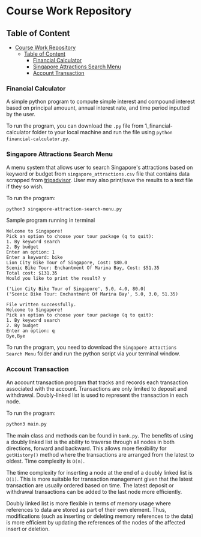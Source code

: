 # Course Work Repository 

## Table of Content 
- [Course Work Repository](#course-work-repository)
  - [Table of Content](#table-of-content)
    - [Financial Calculator](#financial-calculator)
    - [Singapore Attractions Search Menu](#singapore-attractions-search-menu)
    - [Account Transaction](#account-transaction)

### Financial Calculator
A simple python program to compute simple interest and compound interest based on principal amouunt, annual interest rate, and time period inputted by the user.

To run the program, you can download the `.py` file from 1_financial-calculator folder to your local machine and run the file using `python financial-calculator.py`.


### Singapore Attractions Search Menu
A menu system that allows user to search Singapore's attractions based on keyword or budget from `singapore_attractions.csv` file that contains data scrapped from [tripadvisor](https://www.tripadvisor.com.sg/Attraction_Products-g294265-zfg12131-Singapore.html). User may also print/save the results to a text file if they so wish. 

To run the program:
```python 
python3 singapore-attraction-search-menu.py
```

Sample program running in terminal
```
Welcome to Singapore!
Pick an option to choose your tour package (q to quit):             
1. By keyword search
2. By budget
Enter an option: 1
Enter a keyword: bike
Lion City Bike Tour of Singapore, Cost: $80.0
Scenic Bike Tour: Enchantment Of Marina Bay, Cost: $51.35
Total cost: $131.35
Would you like to print the result? y

('Lion City Bike Tour of Singapore', 5.0, 4.0, 80.0)
('Scenic Bike Tour: Enchantment Of Marina Bay', 5.0, 3.0, 51.35)

File written successfully.
Welcome to Singapore!
Pick an option to choose your tour package (q to quit):             
1. By keyword search
2. By budget
Enter an option: q
Bye,Bye
```

To run the program, you need to download the `Singapore Attactions Search Menu` folder and run the python script via your terminal window.


### Account Transaction
An account transaction program that tracks and records each transaction associated with the account. Transactions are only limited to deposit and withdrawal. Doubly-linked list is used to represent the transaction in each node. 

To run the program:
```python 
python3 main.py
```

The main class and methods can be found in `bank.py`. The benefits of using a doubly linked list is the ability to traverse through all nodes in both directions, forward and backward. This allows more flexibility for `getHistory()` method where the transactions are arranged from the latest to oldest. Time complexity is `O(n)`. 

The time complexity for inserting a node at the end of a doubly linked list is `O(1)`. This is more suitable for transaction management given that the latest transaction are usually ordered based on time. The latest deposit or withdrawal transactions can be added to the last node more efficiently.

Doubly linked list is more flexible in terms of memory usage where references to data are stored as part of their own element. Thus, modifications (such as inserting or deleting memory references to the data) is more efficient by updating the references of the nodes of the affected insert or deletion. 


